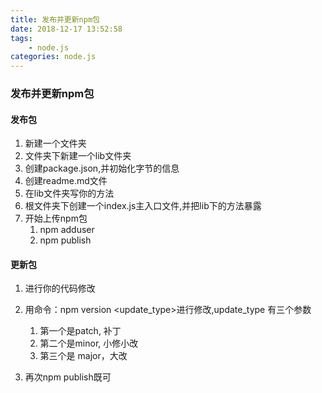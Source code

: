 ```yaml
---
title: 发布并更新npm包
date: 2018-12-17 13:52:58
tags:
	- node.js
categories: node.js
---
```



### 发布并更新npm包

#### 发布包

1. 新建一个文件夹 
2. 文件夹下新建一个lib文件夹
3. 创建package.json,并初始化字节的信息
4. 创建readme.md文件
5. 在lib文件夹写你的方法
6. 根文件夹下创建一个index.js主入口文件,并把lib下的方法暴露
7. 开始上传npm包
	1. npm adduser
	2. npm publish

#### 更新包

1. 进行你的代码修改
2. 用命令：npm version <update_type>进行修改,update_type 有三个参数
	1.  第一个是patch, 补丁
	2.  第二个是minor, 小修小改
	3.  第三个是 major，大改

3. 再次npm publish既可
